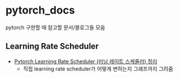 # pytorch_docs
pytorch 구현할 때 참고할 문서/블로그들 모음

## Learning Rate Scheduler
- [Pytorch Learning Rate Scheduler (러닝 레이트 스케쥴러) 정리](https://gaussian37.github.io/dl-pytorch-lr_scheduler/)
  - 직접 learning rate scheduler가 어떻게 변하는지 그래프까지 그려줌
